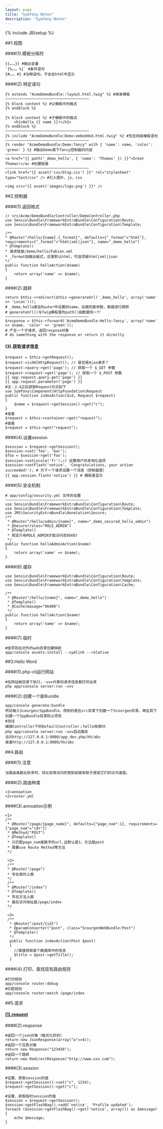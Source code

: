 ```yaml
---
layout: page
title: "Symfony Notes"
description: "Symfony Notes"
---
```

{% include JB/setup %}

##1.视图

####(1).模板分隔符

	{{。。。}} #输出变量
	`{%。。。%}` #条件语句
	{#。。。#} #注释语句，不会在html中显示

####(2).特定语句

	{% extends "AcmeDemoBundle::layout.html.twig" %} #继承模板
	——————————————————————————————————————
	{% block content %} #父模板中的格式
    {% endblock %}
    
    {% block content %} #子模板中的格式
    	<h1>Hello {{ name }}!</h1>
	{% endblock %}
	——————————————————————————————————————
	{% include "AcmeDemoBundle:Demo:embedded.html.twig" %} #包含同级模板语句
	——————————————————————————————————————
	{% render "AcmeDemoBundle:Demo:fancy" with { 'name': name, 'color': 'green' } %} #输出Demo类下fancy控制器的内容
	——————————————————————————————————————
	<a href="{{ path('_demo_hello', { 'name': 'Thomas' }) }}">Greet Thomas!</a> #创建链接
	——————————————————————————————————————
	<link href="{{ asset('css/blog.css') }}" rel="stylesheet" type="text/css" /> #引入图片、js、css

	<img src="{{ asset('images/logo.png') }}" />

##2.控制器

####(1).返回格式

	// src/Acme/DemoBundle/Controller/DemoController.php
	use Sensio\Bundle\FrameworkExtraBundle\Configuration\Route;
	use Sensio\Bundle\FrameworkExtraBundle\Configuration\Template;

	/**
 	* @Route("/hello/{name}.{_format}", defaults={"_format"="html"}, requirements={"_format"="html|xml|json"}, name="_demo_hello")
 	* @Template()
 	* 请求链接/demo/hello/Fabien.xml
 	* _format指输出格式，这里默认html，可选项是html|xml|json
 	*/
	public function helloAction($name)
	{
	    return array('name' => $name);
	}

####(2).跳转

	return $this->redirect($this->generateUrl('_demo_hello', array('name' => 'Lucas')));
	# _demo_hello是在Router中设置的name，后面的是参数，直接进行跳转
	# generateUrl()与Twig模板里的path()函数是同一个
	——————————————————————————————————————
	$response = $this->forward('AcmeDemoBundle:Hello:fancy', array('name' => $name, 'color' => 'green'));
	# 产生一个子请求，返回respose对象
	# do something with the response or return it directly

<a id="get_request"><h4>(3).获取请求信息</h4></a>

	$request = $this->getRequest();
	$request->isXmlHttpRequest(); // 是否是Ajax请求？
	$request->query->get('page'); // 获取一个 $_GET 参数
	$request->request->get('page'); // 获取一个 $_POST 参数
	{{ app.request.query.get('page') }}
	{{ app.request.parameter('page') }}
	#注：2.4之后获取Request方式如下
	use Symfony\Component\HttpFoundation\Request
	public function indexAction($id, Request $request)
	{
		$name = $request->getSession()->get("c");
	}
	#或者
	$request = $this->container->get("request");
	#或者
	$request = $this->get("request");

####(4).设置session

	$session = $request->getSession();
	$session->set('foo', 'bar');
	$foo = $session->get('foo');
	$session->setLocale('fr');// 设置用户的本地化选项
	$session->setFlash('notice', 'Congratulations, your action succeeded!'); # 为下一个请求设置一个消息（控制器里）
	{{ app.session.flash('notice') }} # 模板里显示

####(5).安全机制

	# app/config/security.yml 文件的设置
	——————————————————————————————————————
	use Sensio\Bundle\FrameworkExtraBundle\Configuration\Route;
	use Sensio\Bundle\FrameworkExtraBundle\Configuration\Template;
	use JMS\SecurityExtraBundle\Annotation\Secure;
	/**
	 * @Route("/hello/admin/{name}", name="_demo_secured_hello_admin")
	 * @Secure(roles="ROLE_ADMIN")
	 * @Template()
	 * 规定只有ROLE_ADMIN才能访问否则403
	 */
	public function helloAdminAction($name)
	{
    	return array('name' => $name);
	}

####(6).缓存

	use Sensio\Bundle\FrameworkExtraBundle\Configuration\Route;
	use Sensio\Bundle\FrameworkExtraBundle\Configuration\Template;
	use Sensio\Bundle\FrameworkExtraBundle\Configuration\Cache;

	/**
	 * @Route("/hello/{name}", name="_demo_hello")
	 * @Template()
	 * @Cache(maxage="86400")
 	 */
	public function helloAction($name)
	{
	    return array('name' => $name);
	}

####(7).临时

	#给项目在对外的web目录创建映射
	app/console assets:install --symlink --relative
	
##3.Hello Word

####(1).php-cli运行网站

	#在网站根目录下执行，-vvv代表将请求信息都打印出来
	php app/console server:run -vvv
	
####(2).创建一个新Bundle

	app/console generate:bundle
	然后输入Scourgen/SppBundle，得到的是在src目录下创建一个Scourgen目录，再在其下创建一个SppBundle目录防止项目
	#测试
	编辑Controller下的DefaultController；hello改成hh
	php app/console server:run -vvv启动服务
	访问http://127.0.0.1:8000/app_dev.php/hh/abc
	或者http://127.0.0.1:8000/hh/abc
	
##4.路由

####(1).注意

	当路由条数比较多时，将比较常访问的放到前面有助于提高它们的访问速度。
	
####(2).路由种类

	<1>annoation
	<2>router.yml
	
####(3).annoation示例

	<1>
	/**
	 * @Route("/page/{page_name}", defaults={"page_num":1}, requirements={"page_num"="\d+"})
	 * @Method("POST")
	 * @Template()
	 * 只匹配page_num是数字的url,且默认是1，方法是post
	 * 需要use Route Method等方法
	 */
	 
	 <2>
	 /**
	 * @Route("/page")
	 * 写在类的上面
	 */
	 /**
	 * @Route("/index")
	 * @Template()
	 * 写在方法上面
	 * 最后访问地址是/page/index
	 */
	 
	 <3>
	 /**
	  * @Route("/post/{id}")
	  * @paramConverter("post", class="ScourgenWebBundle:Post")
	  * @Template()
	  */
	  public function indexAction(Post $post)
	  {
	  	//直接获取某个数据库中的信息
	  	$title = $post->getTitle();
	  }
	 
####(4).打印、查找现有路由规则

	#打印规则
	app/console router:debug
	#匹配规则
	app/console router:match /page/index
	
##5.请求

<a href="#get_request"><h4>(1).request</h4></a>

####(2).response

	#返回一个json对象（格式化好的）
	return new JsonResponse(array("a"=>4));
	#返回一个应答对象
	return new Response("123456");
	#返回一个跳转
	return new RedirectResponse("http://www.xxx.com");
	
####(3).session

	#设置、获取session的值
	$request->getSession()->set("c", 1234);
	$request->getSession()->get("c");
	
	#设置、获取临时session的值
	$session = $request->getSession();
	$session->getFlashBag()->add('notice', 'Profile updated');
	foreach ($session->getFlashBag()->get('notice', array()) as $message) {
    	echo $message;
    }
